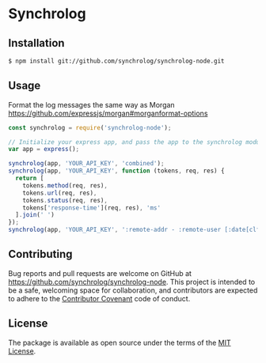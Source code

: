# Synchrolog

## Installation

```bash
$ npm install git://github.com/synchrolog/synchrolog-node.git
```

## Usage
Format the log messages the same way as Morgan https://github.com/expressjs/morgan#morganformat-options

```js
const synchrolog = require('synchrolog-node');

// Initialize your express app, and pass the app to the synchrolog module
var app = express();

synchrolog(app, 'YOUR_API_KEY', 'combined');
synchrolog(app, 'YOUR_API_KEY', function (tokens, req, res) {
  return [
    tokens.method(req, res),
    tokens.url(req, res),
    tokens.status(req, res),
    tokens['response-time'](req, res), 'ms'
  ].join(' ')
});
synchrolog(app, 'YOUR_API_KEY', ':remote-addr - :remote-user [:date[clf]] ":method :url');
```

## Contributing

Bug reports and pull requests are welcome on GitHub at https://github.com/synchrolog/synchrolog-node. This project is intended to be a safe, welcoming space for collaboration, and contributors are expected to adhere to the [Contributor Covenant](http://contributor-covenant.org) code of conduct.

## License

The package is available as open source under the terms of the [MIT License](http://opensource.org/licenses/MIT).

